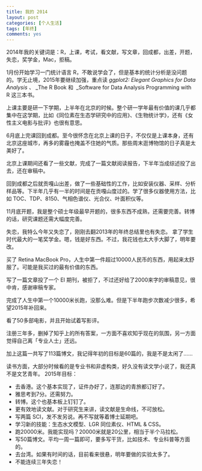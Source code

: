 ```yaml
---
title: 我的 2014
layout: post
categories: [个人生活]
tags: [年终]
comments: yes
---
```


2014年我的关键词是：R，上课，考试，看文献，写文章，回成都，出差，开题，失恋，奖学金，Mac，拒稿。 

1月份开始学习一门统计语言 R，不敢说学会了，但是基本的统计分析是没问题的。学无止境，2015年要继续加强，重点读 _ggplot2: Elegant Graphics for Data Analysis 、_ _The R Book 和  _Software for Data Analysis Programming with R 这三本书。 

上课主要是研一下学期，上半年在北京的时候。整个研一学年最有价值的课几乎都集中在这学期，比如《同位素在生态学研究中的应用》、《生物统计学》，还有《女性主义电影与批评》也很有意思。 

6月底上完课回到成都。至今很怀念在北京上课的日子，不仅仅是上课本身，还有北京这座城市，再多的雾霾也掩盖不住她的气质。那些周末逛博物馆的日子真是太美好了。 

北京上课期间还看了一些文献，完成了一篇文献阅读报告，下半年当成综述投了出去，还在审稿中。 

回到成都之后就贡嘎山出差，做了一些基础性的工作，比如安装仪器、采样、分析样品等。下半年几乎有一半的时间是在贡嘎山度过的。学了很多仪器使用方法，比如 TOC、TDP、8150、气相色谱仪、光合仪、叶面积仪等。 

11月底开题，我是整个硕士年级最早开题的，很多东西不成熟，还需要完善。转博的话，研究课题还需大幅度完善。 

失恋，我特么今年又失恋了，刚刚去翻2013年的年终总结里也有失恋。 拿了学生时代最大的一笔奖学金。嗯，钱是好东西。不过，我花钱也太大手大脚了，明年要改。 

买了 Retina MacBook Pro，人生中第一件超过10000人民币的东西，用起来太舒服了。可能是我买过的最有价值的东西。 

写了一篇文章投了一个 EI 期刊，被拒了，不过还好给了2000来字的审稿意见，很中肯，感谢审稿专家。 

完成了人生中第一个10000米长跑，没那么难。但是下半年跑步次数减少很多，希望2015年补回来。 

看了50多部电影，并且开始试着写影评。 

注册三年多，删掉了知乎上的所有答案，一方面不喜欢知乎现在的氛围，另一方面觉得自己离「专业人士」还远。 

加上这篇一共写了113篇博文，我记得年初的目标是60篇的，我是不是太闲了…… 

读书方面，大部分时候看的是专业书和非虚构类，好久没有读文学小说了，我还真不是文艺青年。 2015年目标： 

  * 去香港。这个基本实现了，证件办好了，连那边的青旅都订好了。
  * 雅思考到7分。还需努力。
  * 转博。这个也基本板上钉钉了。
  * 更有效地读文献。对于研究生来讲，读文献是生命线，不可放松。
  * 写两篇 SCI，发不发另说。再不写就等着博士延期吧。
  * 学习新的技能：生态水文模型、LGR 同位素仪、HTML & CSS。
  * 跑20000米。我能实现吗？20000米就是20公里，相当于半个马拉松。
  * 写50篇博文。平均一周一篇即可，要多写干货，比如技术、专业科普等方面的。
  * 去台湾。如果有时间的话，目前看来很悬，明年要做的实验太多了。
  * 不能连续三年失恋！